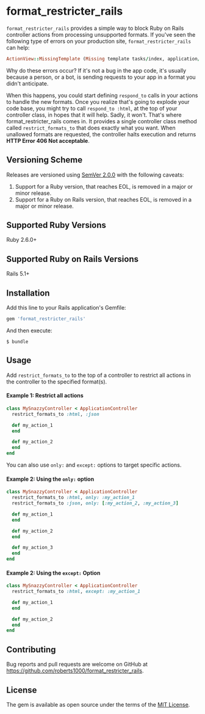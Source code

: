 # format_restricter_rails

`format_restricter_rails` provides a simple way to block Ruby on Rails controller actions from processing unsupported formats. If you've seen the following type of errors on your production site, `format_restricter_rails` can help:

```ruby
ActionView::MissingTemplate (Missing template tasks/index, application/index with {:locale=>[:en], :formats=>[:json], :variants=>[], :handlers=>[:erb, :builder, :raw, :ruby, :coffee, :jbuilder]}
```

Why do these errors occur? If it's not a bug in the app code, it's usually because a person, or a bot, is sending requests to your app in a format you didn't anticipate. 

When this happens, you could start defining `respond_to` calls in your actions to handle the new formats. Once you realize that's going to explode your code base, you might try to call `respond_to :html`, at the top of your controller class, in hopes that it will help. Sadly, it won't. That's where format_restricter_rails comes in. It provides a single controller class method called `restrict_formats_to` that does exactly what you want. When unallowed formats are requested, the controller halts execution and returns **HTTP Error 406 Not acceptable**.

## Versioning Scheme

Releases are versioned using [SemVer 2.0.0](https://semver.org/spec/v2.0.0.html) with the following caveats:

1. Support for a Ruby version, that reaches EOL, is removed in a major or minor release.
1. Support for a Ruby on Rails version, that reaches EOL, is removed in a major or minor release.

## Supported Ruby Versions

Ruby 2.6.0+

## Supported Ruby on Rails Versions

Rails 5.1+

## Installation

Add this line to your Rails application's Gemfile:

```ruby
gem 'format_restricter_rails'
```

And then execute:

    $ bundle

## Usage

Add `restrict_formats_to` to the top of a controller to restrict all actions in the controller to the specified format(s).

#### Example 1: Restrict all actions

````ruby
class MySnazzyController < ApplicationController
  restrict_formats_to :html, :json

  def my_action_1
  end

  def my_action_2
  end
end
````

You can also use `only:` and `except:` options to target specific actions.


#### Example 2: Using the `only:` option

````ruby
class MySnazzyController < ApplicationController
  restrict_formats_to :html, only: :my_action_1
  restrict_formats_to :json, only: [:my_action_2, :my_action_3]

  def my_action_1
  end

  def my_action_2
  end

  def my_action_3
  end
end
````

#### Example 2: Using the `except:` Option

````ruby
class MySnazzyController < ApplicationController
  restrict_formats_to :html, except: :my_action_1

  def my_action_1
  end

  def my_action_2
  end
end
````

## Contributing

Bug reports and pull requests are welcome on GitHub at https://github.com/roberts1000/format_restricter_rails.

## License

The gem is available as open source under the terms of the [MIT License](http://opensource.org/licenses/MIT).

